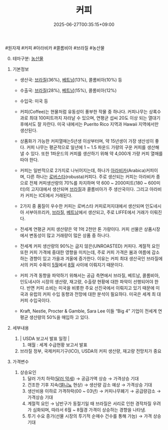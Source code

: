 ﻿---
title: "커피"
date: 2025-06-27T00:35:15+09:00
lastmod: 2025-06-27T00:35:15+09:00
type: docs
sidebar:
  open: true
weight: 25
---
<div style="display:none">
  <meta property="article:published_time" content="2025-06-26T15:35:15Z" />
  <meta property="article:modified_time" content="2025-06-26T15:35:15Z" />
</div>
#원자재 #커피 #아라비카 #콜롬비아 #브라질 #농산물 

0. 테마구분: [농산물](/industry-study/농산물/)

1. 기본정보

	- 생산국: [브라질](/industry-study/브라질/)(36%), [베트남](/industry-study/4국가베트남/)(13%), 콜롬비아(10%) 등
	- 수출국: [브라질](/industry-study/브라질/)(28%), [베트남](/industry-study/4국가베트남/)(15%), 콜롬비아(12%)
	- 수입국: 미국 등
	
	- 커피(Coffee)는 현물처럼 유동성이 풍부한 작물 중 하나다. 커피나무는 상록수과로 최대 100피트까지 자라날 수 있으며, 연평균 섭씨 20도 이상 되는 열대기후에서도 잘 자란다. 미국 내에서는 Puerito Rico 지역과 Hawaii 지역에서만 생산된다. 
	- 상품화가 가능한 커피열매는5년생 이상부터며, 약 15년생이 가장 생산성이 좋다. 커피 나무는 평균적으로 일년에 1 ~ 1.5 파운드 가량의 구운 커피를 생산해 낼 수 있다. 또한 1파운드의 커피를 생산하기 위해 약 4,000개 가량 커피 열매를 따야 한다. 
	- 커피는 일반적으로 2가지로 나뉘어지는데, 하나가 [아라비카](/industry-study/아라비카/)(Arabica)커피이며, 다른 하나는 [로버스타](/industry-study/로버스타/)(robusta)커피다. 주로 생산되는 커피는 아라비카 종으로 전체 커피생산량의 70%를 차지하며 약 600 ~ 2000피트(180 ~ 600미터)의 고지대에서 생산되며 [브라질](/industry-study/브라질/)과 콜롬비아가 주 생산국이다. 그리고 아라비카 커피는 ICE에서 거래된다. 
	- 2가지 중 품질이 우수한 커피는 로버스타 커피로저지대에서 생산되며 인도네시아 서부아프리카, [브라질](/industry-study/브라질/), [베트남](/industry-study/4국가베트남/)에서 생산되고, 주로 LIFFE에서 거래가 이뤄진다. 
	- 전세계 연평균 커피 생산량은 약 1억 2천만 톤 가량이다. 커피 선물은 상품시장에서 변동성이 많고 거래량이 많은 상품 중 하나다. 
	- 전세계 커피 생산량의 90%는 굽지 않은(UNROASTED) 커피다. 계절적 요인 또한 커피 가격에 중대한 영향을 미치는데, 주로 커피 가격은 봄과 여름에 감소하는 경향이 있고 가을과 겨울에 증가한다. 이유는 커피 최대 생산국인 브라질에서의 커피 수확이 [5월](/daily-summary/과거20245월/)에서 [8월](/industry-study/1경제매크로3금리fedfomcreport20248월/) 사이에 이뤄지기 때문이다. 
	- 커피 가격 동향을 파악하기 위해서는 공급 측면에서 브라질, 베트남, 콜롬비아, 인도네시아 시장의 생산량, 재고량, 수출량 현황에 대한 파악이 선행되어야 한다. 반면 커피 소비는 미국을 비롯한 주요 선진국에서 이뤄지고 있기 때문에 미국과 유럽의 커피 수입 동향과 전망에 대한 분석이 필요하다. 미국은 세계 최 대 커피 수입국이다. 
	- Kraft, Nestle, Procter & Gamble, Sara Lee 이들 “Big 4” 기업이 전세계 연평균 생산량의 50%을 매입하 고 있다.

1. 세부내용
	1. | USDA 보고서 발표 일정 | 
		1. 매월 : 세계 수급현황 보고서 발표
	2. 브라질 정부, 국제커피기구(ICO), USDA의 커피 생산량, 재고량 전망치가 중요

2. 가격변수
	1. 상승요인
		1. 달러 가치 하락([달러 약세](/industry-study/달러-약세/)) → 공급가액 상승 → 가격상승 기대 
		2. 건조한 기후 지속([엘니뇨](/industry-study/엘니뇨/) 현상) → 생산량 감소 예상 → 가격상승 기대 
		3. 생산비용 이하로 가격하락(00 ~ 03년) → 커피나무폐기 → 공급량감소 → 가격상승 기대
		4. 계절적 요인 → 남반구가 동절기일 때 브라질은 서리로 인한 경작차질 우려가 심화되며, 따라서 6월 ~ 8월경 가격이 상승하는 경향을 나타냄.
		5. 투기 수요 증가(선물 시장의 투기적 순매수 건수를 통해 가늠) → 가격 상승 기대
